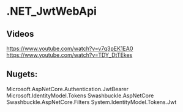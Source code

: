 # .NET_JwtWebApi

## Videos
https://www.youtube.com/watch?v=v7q3pEK1EA0
https://www.youtube.com/watch?v=TDY_DtTEkes

## Nugets:
Microsoft.AspNetCore.Authentication.JwtBearer
Microsoft.IdentityModel.Tokens
Swashbuckle.AspNetCore
Swashbuckle.AspNetCore.Filters
System.IdentityModel.Tokens.Jwt

